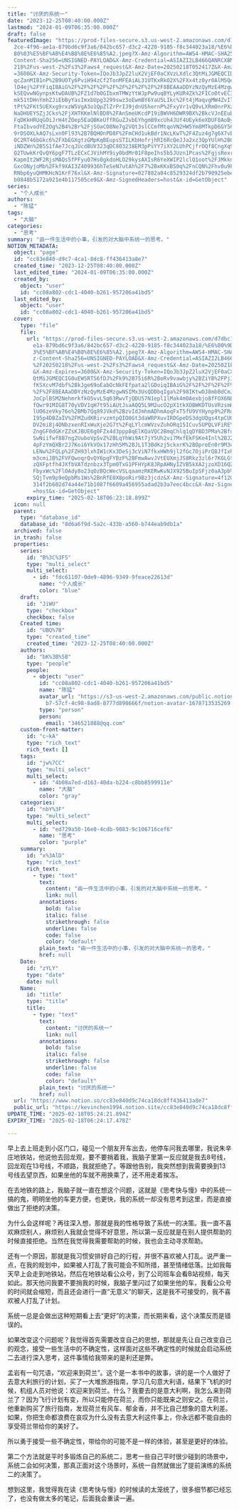 ```yaml
---
title: "讨厌的系统一"
date: "2023-12-25T08:40:00.000Z"
lastmod: "2024-01-09T06:35:00.000Z"
draft: false
featuredImage: "https://prod-files-secure.s3.us-west-2.amazonaws.com/d7dbc101-8\
  2ce-4f96-ae1a-879bd6c9f3a6/842bc657-d3c2-4220-9185-f8c344023a18/%E6%80%9D%E8%\
  80%83%E5%BF%AB%E4%B8%8E%E6%85%A2.jpeg?X-Amz-Algorithm=AWS4-HMAC-SHA256&X-Amz-\
  Content-Sha256=UNSIGNED-PAYLOAD&X-Amz-Credential=ASIAZI2LB466QANRCXBM%2F20250\
  218%2Fus-west-2%2Fs3%2Faws4_request&X-Amz-Date=20250218T052417Z&X-Amz-Expires\
  =3600&X-Amz-Security-Token=IQoJb3JpZ2luX2VjEF0aCXVzLXdlc3QtMiJGMEQCIDxIVGD1xx\
  qcZanMIB1nP%2B9UOTy6PviH94zCf2TonMFEAiAL31UTKxRkO2X%2FXx4tz0yr0AlM5Qe0QFO7%2B\
  lD4ej%2FYFiqIBAiG%2F%2F%2F%2F%2F%2F%2F%2F%2F%2F8BEAAaDDYzNzQyMzE4MzgwNSIMTNGs\
  kSEQvwNGynpsKtwDAUB%2FZ1d7bOGIbxmTMWzYtWJpPw9uqBYLyKUR4Zk%2FICoOtvEC3BDluumCr\
  mk51tDHnYmhZJiEbByYasImxbUpg3299swz3oEwmBY6YaU5LIkc%2Ft4jMaqvgMW4ZvIl9aj8zocY\
  tPt%2FKt5UEXxg9rxzW5VgA3o1QpZlZrPrIJ9jdnUShernP%2FxyVr1vQ9vLXRmOnrPXz8VcHuhww\
  NaDHUEYSZjJCks%2FjXHTKKmlNlBD8%2FAnSmeUKcdP19iBWVH6DWR9BX%2BkcVJnEEub%2FaoL%2\
  FqDKkHRUqGOiJrH4tZOep5EaQBKeUffRGuZJvbEYhgmB9xcUh4JUf4UEyk6eXDUF8AoByI%2BVM%2\
  FtaIbvodYE2Og%2B4%2Br%2FjSOaCO8Ne7g2VQt3slCCmfMtqoVN2HW5Ym8MTkpD6GY56nFs%2B21\
  9rDSOXLkAQ7sLxn0Fl93%2B7BQHOnPD8F%2FmCHd1ukBdr1NcLKwT%2F4Zuz4g7g6X7vEA07uUg8W\
  OC2RT46bGkc6%2FXbEGXgtzGMpKqBEupsSTILKbHofrjhRI6RcQeJJa2xz3QpYUlH%2BGpyLB2hZy\
  iNDZWn%2B5S1fAe7JcqJUcdBUV323qDC803238EM3pPsYY7iXY2LUhPCjfrOQf8CngXq9%2BDg4md\
  Q2TUwkKrQvQY6pgF7TLzECxCJVihMY9iy0bdMr01F8peIhs5b5JUzn1Pcas%2FgjsRexrrSjXhWD0\
  KapmIt2WF2RjsMAQs5fPFyu07Hs0gkdoHLO29kysAXIsR6YeXWIP2lclQ1oot%2FJMkknuR8OcBwW\
  GxcONyjoMb%2Fkf9XAI3Z409936hTeSeN7utAh%2F7%2BxKKxBS0q%2FnCQN%2Fhv0u9FHN%2FqOe\
  RNbp6yuQHMKHcN1KrF76xl&X-Amz-Signature=027882a84c8529324df2b790925ebeb08bbd4f\
  b0848b5172a921e4b117505ce9&X-Amz-SignedHeaders=host&x-id=GetObject"
series:
  - "个人成长"
authors:
  - "陈猛"
tags:
  - "大脑"
categories:
  - "思考"
summary: "由一件生活中的小事，引发的对大脑中系统一的思考。"
NOTION_METADATA:
  object: "page"
  id: "cc83e840-d9c7-4ca1-8dc8-ff436413a8e7"
  created_time: "2023-12-25T08:40:00.000Z"
  last_edited_time: "2024-01-09T06:35:00.000Z"
  created_by:
    object: "user"
    id: "cc08a802-cdc1-4040-b261-957206a41bd5"
  last_edited_by:
    object: "user"
    id: "cc08a802-cdc1-4040-b261-957206a41bd5"
  cover:
    type: "file"
    file:
      url: "https://prod-files-secure.s3.us-west-2.amazonaws.com/d7dbc101-82ce-4f96-a\
        e1a-879bd6c9f3a6/842bc657-d3c2-4220-9185-f8c344023a18/%E6%80%9D%E8%80%8\
        3%E5%BF%AB%E4%B8%8E%E6%85%A2.jpeg?X-Amz-Algorithm=AWS4-HMAC-SHA256&X-Am\
        z-Content-Sha256=UNSIGNED-PAYLOAD&X-Amz-Credential=ASIAZI2LB466WJTGWCXG\
        %2F20250218%2Fus-west-2%2Fs3%2Faws4_request&X-Amz-Date=20250218T052318Z\
        &X-Amz-Expires=3600&X-Amz-Security-Token=IQoJb3JpZ2luX2VjEF0aCXVzLXdlc3\
        QtMiJGMEQCIG0uEWSRT56fDJ%2Fk9%2B75i6R%2BoRv9vawbjy%2BZiYB%2FPj1qAiBC8uz\
        fKSXcvM7dbf%2BkJge69oEabOcNkFEfpata2lGDoiqIBAiG%2F%2F%2F%2F%2F%2F%2F%2F\
        %2F%2F8BEAAaDDYzNzQyMzE4MzgwNSIMx3UsQDDbqIga%2F98IKtwDJ8mbBdCmJ5%2F%2B6\
        JoCplBSM2NehmrkfkO5vvL5q63RwvTjQDU57N1epl1lMak4m0Aexbjo8fFOX6NLOjHCj6Qe\
        fQwr91MIG8T70yVDV1qH7t95iAUtJsaAQQ5L9M2ucO2pX1tkXOBWKDTUsVRzsmH8hyuJ8vq\
        lUO6zeVky76o%2BMb7Qq89JVkd%2BzvIdJmhmADhmAoqFxT5fU9VYHynp9%2FRdl2XIkZIW\
        I95p4DBZaIV%2FMZudKRirvzmtpQIO0Gt3daWRPXuvIRDGpeDS3dgUQgs4tpCUQO5%2B%2B\
        DV2mi8j4ONbzxenRIxWuXje2G7t%2FqLYlcmWVzvZuhORq15ICuv5UPQLVFiREYo9xomoeq\
        ZngGF0dGKrZZsKJBUE6g0FZx4d3ppp8qElKQaVQC2BmqChlq1qDYBD3PMa%2Bfo2wKOfEg7\
        SwNiifwf8B7ng2UuboVpSvZ%2BLqYhWi9At7jY5Uh2vi7MxfEkFSKe4Inl%2BJ2tB0qDdiU\
        4pFzYmQXBr2J7Koi6YkVOx17zHh5M%2BJL1T3BdKzj5ckxrK%2BOpreEn0r9M3uSgH3WTIP\
        LENw%2FQLp%2FZH93lxhIW1cKx3DeSj3cViN7fkxHWh9jl2fGc7OjiPrQ8JfIxh2jcpVjJH\
        m3cmiJB%2FVFQwoqrQvQY6pgFYBzF%2BFmwAwvJVtEUXmjJS8Rkz3zl6r7KGLGt3tgylgap\
        zQXFptfh4JXfbVATdznbzx3Tpm0TxG1PFHYpK8JRpAHNyIZVB5kXA2jzoXD16QZ8EzKZkUf\
        FbyxWc%2FlOAdy8o23qOzBQcWecVSLqaamzRKERwKvNJX925BuIpSFjz0aA3pb%2FGbKWke\
        SQjTvm9p9eQpbMs1Ws%2BnRfE0X8poRir9Bz3jcdz&X-Amz-Signature=4f12036a49cc6\
        314f2b602d74a44e71b1087f6609a456955adad2b3a7eec4bcc&X-Amz-SignedHeaders\
        =host&x-id=GetObject"
      expiry_time: "2025-02-18T06:23:18.899Z"
  icon: null
  parent:
    type: "database_id"
    database_id: "8d6a6f9d-5a2c-433b-a560-b744eab9db1a"
  archived: false
  in_trash: false
  properties:
    series:
      id: "B%3C%3FS"
      type: "multi_select"
      multi_select:
        - id: "fdc61107-0de9-4896-9349-9feace22613d"
          name: "个人成长"
          color: "blue"
    draft:
      id: "JiWU"
      type: "checkbox"
      checkbox: false
    Created time:
      id: "UBQ%7B"
      type: "created_time"
      created_time: "2023-12-25T08:40:00.000Z"
    authors:
      id: "bK%3B%5B"
      type: "people"
      people:
        - object: "user"
          id: "cc08a802-cdc1-4040-b261-957206a41bd5"
          name: "陈猛"
          avatar_url: "https://s3-us-west-2.amazonaws.com/public.notion-static.com/775523\
            b7-57cf-4c98-8ad8-8777d898666f/notion-avatar-1678713535269.png"
          type: "person"
          person:
            email: "346521888@qq.com"
    custom-front-matter:
      id: "c~kA"
      type: "rich_text"
      rich_text: []
    tags:
      id: "jw%7CC"
      type: "multi_select"
      multi_select:
        - id: "4b08a7ed-d163-40da-b224-c8bb8599911e"
          name: "大脑"
          color: "gray"
    categories:
      id: "nbY%3F"
      type: "multi_select"
      multi_select:
        - id: "ed729a50-16e0-4cdb-9083-9c106716cef6"
          name: "思考"
          color: "purple"
    summary:
      id: "x%3AlD"
      type: "rich_text"
      rich_text:
        - type: "text"
          text:
            content: "由一件生活中的小事，引发的对大脑中系统一的思考。"
            link: null
          annotations:
            bold: false
            italic: false
            strikethrough: false
            underline: false
            code: false
            color: "default"
          plain_text: "由一件生活中的小事，引发的对大脑中系统一的思考。"
          href: null
    Date:
      id: "zYLY"
      type: "date"
      date: null
    Name:
      id: "title"
      type: "title"
      title:
        - type: "text"
          text:
            content: "讨厌的系统一"
            link: null
          annotations:
            bold: false
            italic: false
            strikethrough: false
            underline: false
            code: false
            color: "default"
          plain_text: "讨厌的系统一"
          href: null
  url: "https://www.notion.so/cc83e840d9c74ca18dc8ff436413a8e7"
  public_url: "https://kevinchen1994.notion.site/cc83e840d9c74ca18dc8ff436413a8e7"
UPDATE_TIME: "2025-02-18T05:24:21.894Z"
EXPIRY_TIME: "2025-02-18T06:24:17.478Z"

---
```

<link rel="stylesheet" href="https://cdn.jsdelivr.net/npm/katex@0.16.2/dist/katex.min.css" integrity="sha384-bYdxxUwYipFNohQlHt0bjN/LCpueqWz13HufFEV1SUatKs1cm4L6fFgCi1jT643X" crossorigin="anonymous">


早上去上班走到小区门口，碰见一个朋友开车出去，他停车问我去哪里，我说朱辛庄地铁站，他说他去回龙观，要不要捎着我，我脑子里第一反应就是我去8号线，回龙观在13号线，不顺路，我就拒绝了。等跟他告别，我突然想到我需要换到13号线去望京西，如果坐他的车就不用换乘了，还不用走着挨冻。


在去地铁的路上，我脑子就一直在想这个问题，这就是《思考快与慢》中的系统一搞的鬼，明明坐他的车更方便，也更快，我的系统一却没有思考到这里，而是直接做出了拒绝的决策。


为什么会这样呢？再往深入想，那就是我的性格导致了系统一的决策。我一直不喜欢麻烦别人，麻烦别人我就会觉得不好意思，所以第一反应就是在别人提供帮助的时候直接拒绝。当然在我觉得我需要帮助的时候，我也会主动寻求帮助。


还有一个原因，那就是我习惯安排好自己的行程，并很不喜欢被人打乱。说严重一点，在我的规划中，如果被人打乱了我可能会不知所措，甚至情绪低落。比如我每天早上会走到地铁站，然后在地铁站看公众号，到了公司班车会看B站视频，每天如此。那天他问我要不要捎我的时候，我脑子里闪过了如果坐他的车，我看公众号的时间就会缩短，而且还会进行一直“无意义”的聊天，这是我不可接受的，我不喜欢被人打乱了计划。


系统一总是会做出这种短期看上去“更好”的决策，而长期来看，这个决策反而是错误的。


如果改变这个问题呢？我觉得首先需要改变自己的思想，那就是先让自己改变自己的观念，接受一些生活中的不确定性，这样面对这些不确定性的时候就会启动系统二去进行深入思考，这件事情给我带来的是利还是弊。


孟岩有一句咒语，“欢迎来到荷兰”。这个是一本书中的故事，讲的是一个人做好了去意大利旅行的计划，买了一大堆旅游指南，学习几句意大利语，结果下飞机的时候，机组人员对他说：欢迎来到荷兰。什么？我要去的是意大利啊，我怎么来到荷兰了？因为飞行计划有变，所以只能停在荷兰，而你只能既来之则安之。在荷兰，他重新购买了旅行指南，发现荷兰有风车、郁金香，并不比自己想象的意大利差。如果，你把生命都浪费在哀叹为什么没有去意大利这件事上，你永远都不能自由的享受荷兰带给你的美好了。


所以勇于接受一些不确定性，带给你的可能不是一样的体验，甚至是更好的体验。


第二个方法就是平时多锻炼自己的系统二，思考一些自己平时很少碰到的场景中，系统二会如何决策，那真正面对这个场景时，系统一自然就做出了提前演练的系统二的决策了。


想到这里，我觉得我在读《思考快与慢》的时候读的太笼统了，很多细节都已经忘了，也没有做太多的笔记，后面我会重读一遍。

